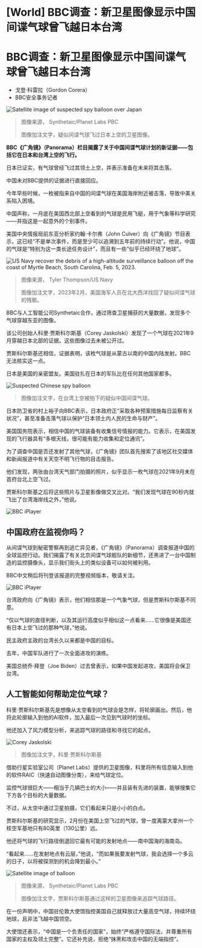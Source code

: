 # [World] BBC调查：新卫星图像显示中国间谍气球曾飞越日本台湾

#  BBC调查：新卫星图像显示中国间谍气球曾飞越日本台湾

  * 戈登·科雷拉（Gordon Corera） 
  * BBC安全事务记者 


![Satellite image of suspected spy balloon over Japan](_130208382_6b7de748-2baa-4f24-b025-b73dd9acdd7e.jpg)

> 图像来源，  Synthetaic/Planet Labs PBC
>
> 图像加注文字，疑似间谍气球飞过日本上空的卫星图像。

**BBC《广角镜》（Panorama）栏目揭露了关于中国间谍气球计划的新证据——包括它在日本和台湾上空的飞行。**

日本已证实，有气球曾经飞过其领土上空，并表示准备在未来将其击落。

中国未对BBC提供的证据进行直接回应。

今年早些时候，一枚被指来自中国的间谍气球在美国海岸附近被击落，导致中美关系陷入困境。

中国声称，一月底在美国西北部上空看到的气球是民用飞艇，用于气象等科学研究——并指这是一起意外的个别事件。

美国中央情报局前东亚分析家约翰·卡尔弗（John Culver）向《广角镜》节目表示，这已经“不是单次事件，而是至少可以追溯到五年前的持续行动”。他说，中国的气球是“特别为这一类长途任务设计”，而且有一些“似乎已经环绕了地球”。

![US Navy recover the debris of a high-altitude surveillance balloon off the coast of Myrtle Beach, South Carolina, Feb. 5, 2023.](_130174368_sea2.jpg)

> 图像来源，  Tyler Thompson/US Navy
>
> 图像加注文字，2023年2月，美国海军人员在北大西洋找回了疑似间谍气球的残骸。

BBC与人工智能公司Synthetaic合作，通过筛查卫星捕获的大量数据，发现多个气球穿越东亚的图像。

该公司创始人科里·贾斯科尔斯基（Corey Jaskolski）发现了一个气球在2021年9月穿越日本北部的证据。这些图像过去未被公开过。

贾斯科尔斯基还相信，证据表明，该枚气球是从蒙古以南的中国内陆发射。BBC无法核实这一点。

日本是美国的亲密盟友。美国驻扎在日本的军队比在任何其他国家都多。

![Suspected Chinese spy balloon](_130174366_balloon2.jpg)

> 图像加注文字，在台湾上空被拍下的疑似中国间谍气球。

日本防卫省的村上裕子向BBC表示，日本政府正“采取各种预案措施每日监察有关状况”，甚至准备击落气球以保护“日本领土内人民的生命与财产”。

美国国务院表示，相信中国的气球装备有收集信号情报的能力。它表示，在美国发现的飞行器具有“多根天线，很可能有能力收集和定位通讯”。

为了调查中国是否还发射了其他气球，《广角镜》团队首先搜索了该地区社交媒体和新闻报道中有关天空不明飞行物的目击报告。

他们发现，两张由台湾天气部门拍摄的照片，似乎显示一枚气球在2021年9月末在首府台北上空飞过。

贾斯科尔斯基之后将这些照片与卫星影像做交叉比对。“我们发现气球在90秒内就飞出了台湾海岸线之外，”他说。

![BBC iPlayer](_124365754_generic_banner_bottom.png)

##  中国政府在监视你吗？


从间谍气球到秘密警察再到逃亡异见者，《广角镜》（Panorama）调查报道中国的全球监控行动。我们揭露了有关北京间谍气球舰队的新细节，还黑进了一台中国制造的监控摄像头，显示我们街头上的类似设备可以如何被利用。

BBC中文稍后将刊登该报道的完整视频版本，敬请关注。

![BBC iPlayer](_124365754_generic_banner_bottom.png)

台湾政府向《广角镜》表示，他们相信那是一个气象气球，但是贾斯科尔斯基不同意。

“仅以气球的直径判断，以及其运行高度似乎相似这一点看来……它很像是美国还有日本上空飞过的那种气球，”他说。

民主政府主政的台湾长久以来都是中国的目标。

去年，中国军队进行了一次全面进攻的演练。

美国总统乔·拜登（Joe Biden）过去曾表示，如果中国发起进攻，美国将会保卫台湾。

##  人工智能如何帮助定位气球？

科里·贾斯科尔斯基先是想像从太空看到的气球会是怎样，将轮廓画出。然后，他将此轮廓输入到他的AI软件，加入最后一次见到气球时的坐标。

他还加入了风力模型分析，来追踪气球的路径和寻找它的起点。

![Corey Jaskolski](_130174371_coreyjaskolski.jpg)

> 图像加注文字，科里·贾斯科尔斯基

借助行星实验室公司（Planet Labs）提供的卫星图像，科里将所有信息输入到他的软件RAIC（快速自动图像分类），来给气球定位。

监控气球很巨大——相当于几辆巴士的大小——并且装有先进的装置，能够搜集它下方各个目标的大量数据。

不过，从太空中通过卫星拍摄，它们看起来只是小小的白点。

贾斯科尔斯基的研究显示，2月份在美国上空飞过的气球，曾一度离蒙大拿州一个核空军基地只有80英里（130公里）远。

他还将气球的飞行路径倒退回它最有可能的发射地点——南中国海的海南岛。

“看起来……在发射地点有云层，”他说，“而如果我要发射气球，我会选择一个多云的日子，以将被探测到的机会降到最小。”

![Satellite image of balloon](_130208381_95e5e10b-0f38-427e-8b91-5690f3bfef2c.jpg)

> 图像来源，  Synthetaic/Planet Labs PBC
>
> 图像加注文字，贾斯科尔斯基通过这样的卫星图像来追踪气球路径。

在一份声明中，中国驻伦敦大使馆指控美国自己就释放过大量高空气球，持续环绕地球，且非法飞越中国领空。

大使馆还表示，“中国是一个负责任的国家”，始终“严格遵守国际法，并尊重所有国家的主权及领土完整”。它还补充说，拒绝“抹黑和攻击中国的无端指控”。


